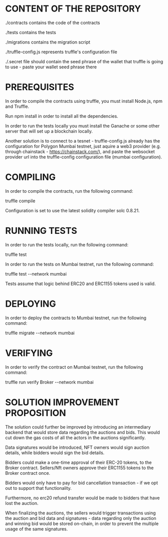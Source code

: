 # CONTENT OF THE REPOSITORY

./contracts contains the code of the contracts

./tests contains the tests

./migrations contains the migration script

./truffle-config.js represents truffle's configuration file

./.secret file should contain the seed phrase of the wallet that truffle is going to use - paste your wallet seed phrase there

# PREREQUISITES

In order to compile the contracts using truffle, you must install Node.js, npm and Truffle.

Run npm install in order to install all the dependencies.

In order to run the tests locally you must install the Ganache or some other server that will set up a blockchain locally.

Another solution is to connect to a tesnet - truffle-config.js already has the configuration for Polygon Mumbai testnet, just aquire a web3 provider (e.g. through chainstack - https://chainstack.com/), and paste the websocket provider url into the truffle-config configuration file (mumbai configuration).

# COMPILING 

In order to compile the contracts, run the following command:

truffle compile

Configuration is set to use the latest solidity compiler solc 0.8.21.

# RUNNING TESTS

In order to run the tests locally, run the following command:

truffle test

In order to run the tests on Mumbai testnet, run the following command:

truffle test --network mumbai

Tests assume that logic behind ERC20 and ERC1155 tokens used is valid.

# DEPLOYING

In order to deploy the contracts to Mumbai testnet, run the following command:

truffle migrate --network mumbai

# VERIFYING

In order to verify the contract on Mumbai testnet, run the following command:

truffle run verify Broker --network mumbai       

# SOLUTION IMPROVEMENT PROPOSITION

The solution could further be improved by introducing an intermediary backend that would store data regarding the auctions and bids. This would cut down the gas costs of all the actors in the auctions significantly. 

Data signatures would be introduced, NFT owners would sign auction details, while bidders would sign the bid details.

Bidders could make a one-time approval of their ERC-20 tokens, to the Broker contract.
Sellers/Nft owners approve their ERC1155 tokens to the Broker contract once. 

Bidders would only have to pay for bid cancellation transaction - if we opt out to support that functionality.

Furthermore, no erc20 refund transfer would be made to bidders that have lost the auction.

When finalizing the auctions, the sellers would trigger transactions using the auction and bid data and signatures - data regarding only the auction and winning bid would be stored on-chain, in order to prevent the multiple usage of the same signatures. 
